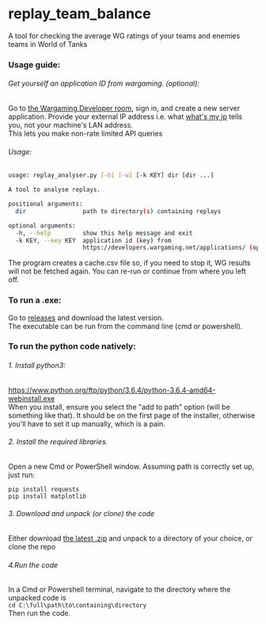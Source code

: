 # replay_team_balance
A tool for checking the average WG ratings of your teams and enemies teams in    World of Tanks

### Usage guide:

###### Get yourself an application ID from wargaming. (optional):
Go to <a href="https://developers.wargaming.net/applications">the Wargaming Developer room</a>, sign in, and create a new server application. Provide your external IP address i.e. what <a href="www.whatsmyip.org">what's my ip</a> tells you, not your machine's LAN address.<br>This lets you make non-rate limited API queries

###### Usage:
```bash
usage: replay_analyser.py [-h] [-w] [-k KEY] dir [dir ...]

A tool to analyse replays.

positional arguments:
  dir                path to directory(s) containing replays

optional arguments:
  -h, --help         show this help message and exit
  -k KEY, --key KEY  application id (key) from
                     https://developers.wargaming.net/applications/ (optional)
```
The program creates a cache.csv file so, if you need to stop it, WG results will not be fetched again. You can re-run or continue from where you left off. 

### To run a .exe:
Go to <a href="https://github.com/Baldrickk/replay_team_balance/releases">releases</a> and download the latest version.<br>
The executable can be run from the command line (cmd or powershell).

### To run the python code natively:
###### 1. Install python3:
https://www.python.org/ftp/python/3.6.4/python-3.6.4-amd64-webinstall.exe
<br>When you install, ensure you select the "add to path" option (will be something like that). It should be on the first page of the installer, otherwise you'll have to set it up manually, which is a pain.

###### 2. Install the required libraries.
Open a new Cmd or PowerShell window.
Assuming path is correctly set up, just run:
```
pip install requests
pip install matplotlib
```
###### 3. Download and unpack (or clone) the code
Either download <a href="https://github.com/Baldrickk/replay_team_balance/archive/master.zip">the latest .zip</a> and unpack to a directory of your choice, or clone the repo

###### 4.Run the code
In a Cmd or Powershell terminal, navigate to the directory where the unpacked code is<br>
```cd C:\full\path\to\containing\directory```
<br>Then run the code.
